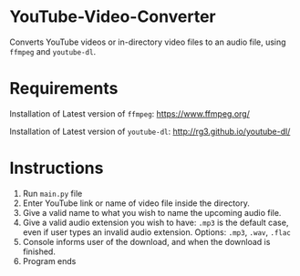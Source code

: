 # YouTube-Video-Converter
Converts YouTube videos or in-directory video files to an audio file, using `ffmpeg` and `youtube-dl`.

# Requirements
Installation of Latest version of `ffmpeg`:
  https://www.ffmpeg.org/

Installation of Latest version of `youtube-dl`:
http://rg3.github.io/youtube-dl/

# Instructions
1) Run `main.py` file
2) Enter YouTube link or name of video file inside the directory.
3) Give a valid name to what you wish to name the upcoming audio file.
4) Give a valid audio extension you wish to have:
  `.mp3` is the default case, even if user types an invalid audio extension.
  Options: `.mp3`, `.wav`, `.flac`
5) Console informs user of the download, and when the download is finished.
6) Program ends

